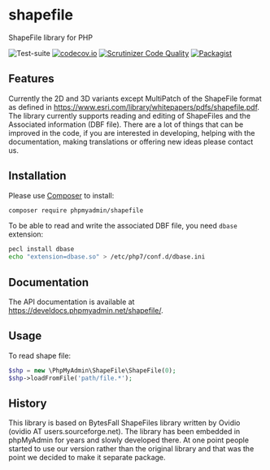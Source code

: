 # shapefile
ShapeFile library for PHP

![Test-suite](https://github.com/phpmyadmin/shapefile/workflows/Run%20tests/badge.svg?branch=master)
[![codecov.io](https://codecov.io/github/phpmyadmin/shapefile/coverage.svg?branch=master)](https://codecov.io/github/phpmyadmin/shapefile?branch=master)
[![Scrutinizer Code Quality](https://scrutinizer-ci.com/g/phpmyadmin/shapefile/badges/quality-score.png?b=master)](https://scrutinizer-ci.com/g/phpmyadmin/shapefile/?branch=master)
[![Packagist](https://img.shields.io/packagist/dt/phpmyadmin/shapefile.svg)](https://packagist.org/packages/phpmyadmin/shapefile)

## Features

Currently the 2D and 3D variants except MultiPatch of the ShapeFile format as
defined in https://www.esri.com/library/whitepapers/pdfs/shapefile.pdf. The
library currently supports reading and editing of ShapeFiles and the Associated
information (DBF file). There are a lot of things that can be improved in the
code, if you are interested in developing, helping with the documentation,
making translations or offering new ideas please contact us.

## Installation

Please use [Composer][1] to install:

```sh
composer require phpmyadmin/shapefile
```

To be able to read and write the associated DBF file, you need ``dbase``
extension:

```sh
pecl install dbase
echo "extension=dbase.so" > /etc/php7/conf.d/dbase.ini
```

## Documentation

The API documentation is available at
<https://develdocs.phpmyadmin.net/shapefile/>.

## Usage

To read shape file:

```php
$shp = new \PhpMyAdmin\ShapeFile\ShapeFile(0);
$shp->loadFromFile('path/file.*');
```

## History

This library is based on BytesFall ShapeFiles library written by Ovidio (ovidio
AT users.sourceforge.net). The library has been embedded in phpMyAdmin for
years and slowly developed there. At one point people started to use our
version rather than the original library and that was the point we decided to
make it separate package.

[1]:https://getcomposer.org/

